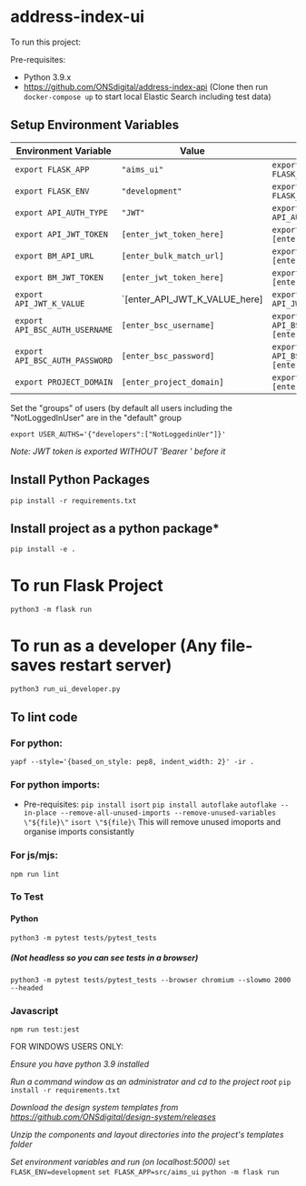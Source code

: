 # address-index-ui

To run this project:

Pre-requisites:
* Python 3.9.x
* https://github.com/ONSdigital/address-index-api
(Clone then run `docker-compose up` to start local Elastic Search including test data)


## Setup Environment Variables

| Environment Variable         | Value                      | Command                                     |
|-----------------------------|----------------------------|---------------------------------------------|
| `export FLASK_APP`          | `"aims_ui"`                | `export FLASK_APP="aims_ui"`                 |
| `export FLASK_ENV`          | `"development"`            | `export FLASK_ENV="development"`             |
| `export API_AUTH_TYPE`      | `"JWT"`                    | `export API_AUTH_TYPE="JWT"`                 |
| `export API_JWT_TOKEN`      | `[enter_jwt_token_here]`   | `export API_JWT_TOKEN="[enter_jwt_token_here]"` |
| `export BM_API_URL`         | `[enter_bulk_match_url]`   | `export BM_API_URL="[enter_bulk_match_url]"` |
| `export BM_JWT_TOKEN`       | `[enter_jwt_token_here]`   | `export BM_JWT_TOKEN="[enter_jwt_token_here]"` |
| `export API_JWT_K_VALUE` | `[enter_API_JWT_K_VALUE_here] | `export API_JWT_K_VALUE="NA"` |
| `export API_BSC_AUTH_USERNAME` | `[enter_bsc_username]`  | `export API_BSC_AUTH_USERNAME="[enter_bsc_username]"` |
| `export API_BSC_AUTH_PASSWORD` | `[enter_bsc_password]`  | `export API_BSC_AUTH_PASSWORD="[enter_bsc_password]"` |
| `export PROJECT_DOMAIN`     | `[enter_project_domain]`   | `export PROJECT_DOMAIN="[enter_project_domain]"` |

Set the "groups" of users (by default all users including the "NotLoggedInUser" are in the "default" group

`export USER_AUTHS='{"developers":["NotLoggedinUer"]}'`

*Note: JWT token is exported WITHOUT 'Bearer ' before it*

## Install Python Packages

`pip install -r requirements.txt`

## Install project as a python package*

`pip install -e .`

# To run Flask Project

`python3 -m flask run`

# To run as a developer (Any file-saves restart server)
`python3 run_ui_developer.py`

## To lint code

### For python:
`yapf --style='{based_on_style: pep8, indent_width: 2}' -ir .`
### For python imports:
   - Pre-requisites: `pip install isort`
                     `pip install autoflake`
`autoflake --in-place --remove-all-unused-imports --remove-unused-variables \"${file}\"`
`isort \"${file}\`
This will remove unused imoports and organise imports consistantly

### For js/mjs:
`npm run lint`  

### To Test

#### Python
`python3 -m pytest tests/pytest_tests`
##### (Not headless so you can see tests in a browser)
`python3 -m pytest tests/pytest_tests --browser chromium --slowmo 2000 --headed`

### Javascript 
`npm run test:jest`

FOR WINDOWS USERS ONLY:

*Ensure you have python 3.9 installed*

*Run a command window as an administrator and cd to the project root*
`pip install -r requirements.txt`

*Download the design system templates from https://github.com/ONSdigital/design-system/releases*

*Unzip the components and layout directories into the project's templates folder*

*Set environment variables and run (on localhost:5000)*
`set FLASK_ENV=development`
`set FLASK_APP=src/aims_ui`
`python -m flask run`

